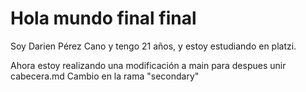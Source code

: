 # Hola mundo final final
Soy Darien Pérez Cano y tengo 21 años,
y estoy estudiando en platzi.

Ahora estoy realizando una modificación a main para despues unir cabecera.md
Cambio en la rama "secondary"